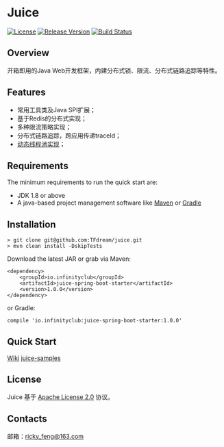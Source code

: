 # Juice
[![License](https://img.shields.io/badge/license-Apache%202-green.svg)](https://www.apache.org/licenses/LICENSE-2.0) [![Release Version](https://img.shields.io/badge/release-1.0.0-red.svg)](https://github.com/TFdream/juice/releases) [![Build Status](https://travis-ci.org/TFdream/juice.svg?branch=master)](https://travis-ci.org/TFdream/juice)

## Overview
开箱即用的Java Web开发框架，内建分布式锁、限流、分布式链路追踪等特性。

## Features
* 常用工具类及Java SPI扩展；
* 基于Redis的分布式实现；
* 多种限流策略实现；
* 分布式链路追踪，跨应用传递traceId；
* [动态线程池实现](https://tech.meituan.com/2020/04/02/java-pooling-pratice-in-meituan.html)；

## Requirements
The minimum requirements to run the quick start are:
* JDK 1.8 or above
* A java-based project management software like [Maven](https://maven.apache.org/) or [Gradle](http://gradle.org/)

## Installation
```
> git clone git@github.com:TFdream/juice.git
> mvn clean install -DskipTests
```

Download the latest JAR or grab via Maven:
```
<dependency>
    <groupId>io.infinityclub</groupId>
    <artifactId>juice-spring-boot-starter</artifactId>
    <version>1.0.0</version>
</dependency>
```

or Gradle:
```
compile 'io.infinityclub:juice-spring-boot-starter:1.0.0'
```

## Quick Start
[Wiki](https://github.com/TFdream/juice/wiki/Quick_Start)
[juice-samples](https://github.com/TFdream/juice-samples)

## License
Juice 基于 [Apache License 2.0](https://github.com/TFdream/juice/blob/master/LICENSE) 协议。

## Contacts
邮箱：ricky_feng@163.com
